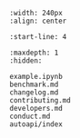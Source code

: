 ```{image} _static/logo.png
:width: 240px
:align: center
```

```{include} ../../README.md
:start-line: 4
```

```{toctree}
:maxdepth: 1
:hidden:

example.ipynb
benchmark.md
changelog.md
contributing.md
developers.md
conduct.md
autoapi/index
```
